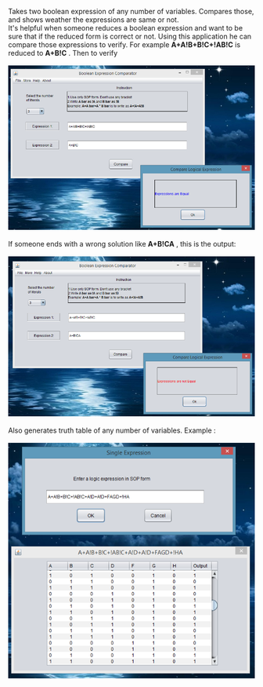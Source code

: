 Takes two boolean expression of any number of variables. Compares those, and shows weather the expressions are same or not. <br>
It's helpful when someone reduces a boolean expression and want to be sure that if the reduced form is correct or not. Using this application
he can compare those expressions to verify.
For example <b>A+A!B+B!C+!AB!C</b> is reduced to <b>A+B!C</b> . Then to verify <br> <br> 
<img src='https://raw.githubusercontent.com/partho5/boolean-expression-comparetor/master/screenshots/valid.png'> 
<br><br> 
If someone ends with a wrong solution like <b>A+B!CA</b> , this is the output: <br> <br>
<img src='https://raw.githubusercontent.com/partho5/boolean-expression-comparetor/master/screenshots/invalid.png'>
<br> <br> 
Also generates truth table of any number of variables. Example : <br><br> 
<img src='https://raw.githubusercontent.com/partho5/boolean-expression-comparetor/master/screenshots/truth%20table.png'>
